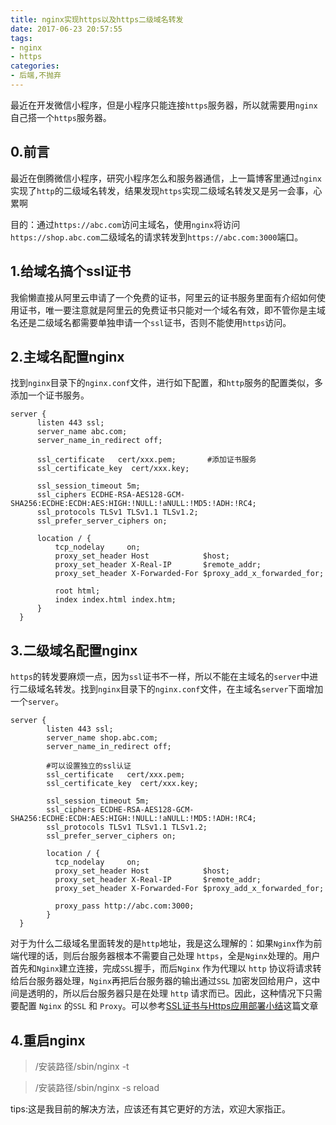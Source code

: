 ```yaml
---
title: nginx实现https以及https二级域名转发
date: 2017-06-23 20:57:55
tags:
- nginx
- https
categories:
- 后端,不抛弃
---
```


最近在开发微信小程序，但是小程序只能连接`https`服务器，所以就需要用`nginx`自己搭一个`https`服务器。

<!--more-->

## 0.前言

最近在倒腾微信小程序，研究小程序怎么和服务器通信，上一篇博客里通过`nginx`实现了`http`的二级域名转发，结果发现`https`实现二级域名转发又是另一会事，心累啊

目的：通过`https://abc.com`访问主域名，使用`nginx`将访问`https://shop.abc.com`二级域名的请求转发到`https://abc.com:3000`端口。

## 1.给域名搞个ssl证书

我偷懒直接从阿里云申请了一个免费的证书，阿里云的证书服务里面有介绍如何使用证书，唯一要注意就是阿里云的免费证书只能对一个域名有效，即不管你是主域名还是二级域名都需要单独申请一个`ssl`证书，否则不能使用`https`访问。

## 2.主域名配置nginx

找到`nginx`目录下的`nginx.conf`文件，进行如下配置，和`http`服务的配置类似，多添加一个证书服务。

```
server {  
      listen 443 ssl;  
      server_name abc.com;  
      server_name_in_redirect off;  
  
      ssl_certificate   cert/xxx.pem;       #添加证书服务  
      ssl_certificate_key  cert/xxx.key;  
        
      ssl_session_timeout 5m;  
      ssl_ciphers ECDHE-RSA-AES128-GCM-SHA256:ECDHE:ECDH:AES:HIGH:!NULL:!aNULL:!MD5:!ADH:!RC4;  
      ssl_protocols TLSv1 TLSv1.1 TLSv1.2;  
      ssl_prefer_server_ciphers on;  
        
      location / {  
          tcp_nodelay     on;  
          proxy_set_header Host            $host;  
          proxy_set_header X-Real-IP       $remote_addr;  
          proxy_set_header X-Forwarded-For $proxy_add_x_forwarded_for;  
              
          root html;  
          index index.html index.htm;  
      }  
  }  
```
## 3.二级域名配置nginx

`https`的转发要麻烦一点，因为`ssl`证书不一样，所以不能在主域名的`server`中进行二级域名转发。找到`nginx`目录下的`nginx.conf`文件，在主域名`server`下面增加一个`server`。

```
server {  
        listen 443 ssl;  
        server_name shop.abc.com;  
        server_name_in_redirect off;  
          
        #可以设置独立的ssl认证  
        ssl_certificate   cert/xxx.pem;  
        ssl_certificate_key  cert/xxx.key;  
          
        ssl_session_timeout 5m;  
        ssl_ciphers ECDHE-RSA-AES128-GCM-SHA256:ECDHE:ECDH:AES:HIGH:!NULL:!aNULL:!MD5:!ADH:!RC4;  
        ssl_protocols TLSv1 TLSv1.1 TLSv1.2;  
        ssl_prefer_server_ciphers on;  
          
        location / {  
          tcp_nodelay     on;  
          proxy_set_header Host            $host;  
          proxy_set_header X-Real-IP       $remote_addr;  
          proxy_set_header X-Forwarded-For $proxy_add_x_forwarded_for;  
              
          proxy_pass http://abc.com:3000;  
        }  
  }  
```
对于为什么二级域名里面转发的是`http`地址，我是这么理解的：如果`Nginx`作为前端代理的话，则后台服务器根本不需要自己处理 `https`，全是`Nginx`处理的。用户首先和`Nginx`建立连接，完成`SSL`握手，而后`Nginx` 作为代理以 `http` 协议将请求转给后台服务器处理，`Nginx`再把后台服务器的输出通过`SSL` 加密发回给用户，这中间是透明的，所以后台服务器只是在处理 `http` 请求而已。因此，这种情况下只需要配置 `Nginx` 的`SSL` 和 `Proxy`。可以参考[SSL证书与Https应用部署小结](http://blog.csdn.net/andy1219111/article/details/22716315)这篇文章

## 4.重启nginx

> /安装路径/sbin/nginx -t 

> /安装路径/sbin/nginx -s reload

tips:这是我目前的解决方法，应该还有其它更好的方法，欢迎大家指正。
